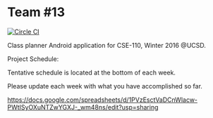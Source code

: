 # Team #13


[![Circle
CI](https://circleci.com/gh/ucsdCSE110wi16/CSE110W260T13.svg?style=svg)](https://circleci.com/gh/circleci/EspressoSample)

Class planner Android application for CSE-110, Winter 2016 @UCSD. 

Project Schedule:

Tentative schedule is located at the bottom of each week.

Please update each week with what you have accomplished so far.

https://docs.google.com/spreadsheets/d/1PVzEsctVaDCnWlacw-PWtISyOXuNTZwYGXJ-_wm48ns/edit?usp=sharing

